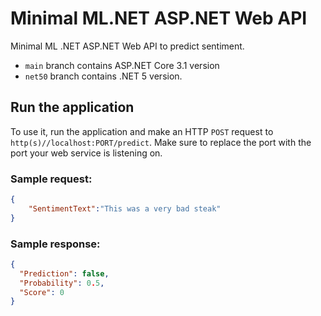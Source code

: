 # Minimal ML.NET ASP.NET Web API

Minimal ML .NET ASP.NET Web API to predict sentiment.

- `main` branch contains ASP.NET Core 3.1 version
- `net50` branch contains .NET 5 version.

## Run the application

To use it, run the application and make an HTTP `POST` request to `http(s)//localhost:PORT/predict`. Make sure to replace the port with the port your web service is listening on.

### Sample request:

```json
{
	"SentimentText":"This was a very bad steak"
}
```

### Sample response: 

```json
{
  "Prediction": false,
  "Probability": 0.5,
  "Score": 0
}
```